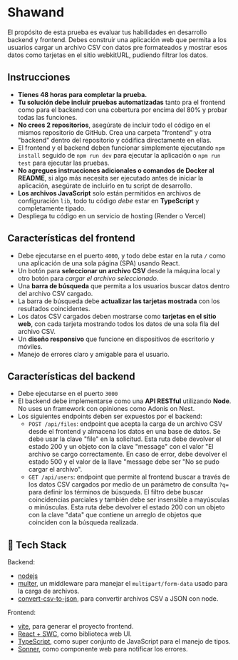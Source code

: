 Shawand
=======

El propósito de esta prueba es evaluar tus habilidades en desarrollo backend y frontend. Debes construir una aplicación web que permita a los usuarios cargar un archivo CSV con datos pre formateados y mostrar esos datos como tarjetas en el sitio webkitURL, pudiendo filtrar los datos.

Instrucciones
-------------

- **Tienes 48 horas para completar la prueba.**
- **Tu solución debe incluir pruebas automatizadas** tanto pra el frontend como para el backend con una cobertura por encima del 80% y probar todas las funciones.
- **No crees 2 repositorios**, asegúrate de incluir todo el código en el mismos repositorio de GitHub. Crea una carpeta "frontend" y otra "backend" dentro del repositorio y códifica directamente en ellas.
- El frontend y el backend deben funcionar simplemente ejecutando `npm install` seguido de `npm run dev` para ejecutar la aplicación o `npm run test` para ejecutar las pruebas.
- **No agregues instrucciones adicionales o comandos de Docker al README**, si algo más necesita ser ejecutado antes de iniciar la aplicación, asegúrate de incluirlo en tu script de desarrollo.
- **Los archivos JavaScript** solo están permitidos en archivos de configuración `lib`, todo tu código _debe_ estar en **TypeScript** y completamente tipado.
- Despliega tu código en un servicio de hosting (Render o Vercel)

Características del frontend
----------------------------

- Debe ejecutarse en el puerto `4000`, y todo debe estar en la ruta `/` como una aplicación de una sola página (SPA) usando React.
- Un botón para **seleccionar un archivo CSV** desde la máquina local y otro botón para _cargar el archivo seleccionado_.
- Una **barra de búsqueda** que permita a los usuarios buscar datos dentro del archivo CSV cargado.
- La barra de búsqueda debe **actualizar las tarjetas mostrada** con los resultados coincidentes.
- Los datos CSV cargados deben mostrarse como **tarjetas en el sitio web**, con cada tarjeta mostrando todos los datos de una sola fila del archivo CSV.
- Un **diseño responsivo** que funcione en dispositivos de escritorio y móviles.
- Manejo de errores claro y amigable para el usuario.

Características del backend
---------------------------

- Debe ejecutarse en el puerto `3000`
- El backend debe implementarse como una **API RESTful** utilizando **Node**. No uses un framework con opiniones como Adonis on Nest.
- Los siguientes endpoints deben ser expuestos por el backend:
  - `POST /api/files`: endpoint que acepta la carga de un archivo CSV desde el frontend y almacena los datos en una base de datos. Se debe usar la clave "file" en la solicitud. Esta ruta debe devolver el estado 200 y un objeto con la clave "message" con el valor "El archivo se cargo correctamente. En caso de error, debe devolver el estado 500 y el valor de la llave "message debe ser "No se pudo cargar el archivo".
  - `GET /api/users`: endpoint que permite al frontend buscar a través de los datos CSV cargados por medio de un parámetro de consulta `?q=` para definir los términos de búsqueda. El filtro debe buscar coincidencias parciales y también debe ser insensible a mayúsculas o minúsculas. Esta ruta debe devolver el estado 200 con un objeto con la clave "data" que contiene un arreglo de objetos que coinciden con la búsqueda realizada.

🧰 Tech Stack
-------------

Backend:

- [nodejs](https://nodejs.org/en)
- [multer](https://www.npmjs.com/package/multer), un middleware para manejar el `multipart/form-data` usado para la carga de archivos.
- [convert-csv-to-json](https://www.npmjs.com/package/convert-csv-to-json), para convertir archivos CSV a JSON con node.

Frontend:

- [vite](https://vite.dev), para generar el proyecto frontend.
- [React + SWC](https://react.dev), como biblioteca web UI.
- [TypeScript](https://typescriptlang.com), como super conjunto de JavaScript para el manejo de tipos.
- [Sonner](https://www.npmjs.com/package/sonner), como componente web para notificar los errores.

